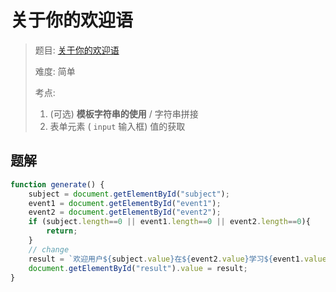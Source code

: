 # 关于你的欢迎语

> 题目: [关于你的欢迎语](https://www.lanqiao.cn/problems/1764/learning/?page=1&first_category_id=2&second_category_id=11)
>
> 难度: 简单
>
> 考点:
> 1. (可选) **模板字符串的使用** / 字符串拼接
> 2. 表单元素 ( `input` 输入框) 值的获取

## 题解

```js
function generate() {
    subject = document.getElementById("subject");
    event1 = document.getElementById("event1");
    event2 = document.getElementById("event2");
    if (subject.length==0 || event1.length==0 || event2.length==0){
        return;
    }
    // change
    result = `欢迎用户${subject.value}在${event2.value}学习${event1.value}课程！`;
    document.getElementById("result").value = result;
}
```
